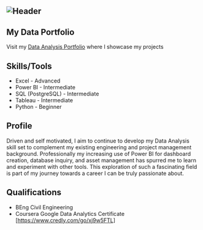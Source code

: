 ![Header](https://github.com/jor-rainey/ImagesforReadMe/blob/main/github-header-image2.png)
---
## My Data Portfolio
Visit my [ Data Analysis Portfolio](https://github.com/jor-rainey/Portfolio_Projects) where I showcase my projects

## Skills/Tools
- Excel - Advanced
- Power BI - Intermediate
- SQL (PostgreSQL) - Intermediate
- Tableau - Intermediate
- Python - Beginner

## Profile
Driven and self motivated, I aim to continue to develop my Data Analysis skill set to complement my existing engineering and project management background. Professionally my increasing use of Power BI for dashboard creation, database inquiry, and asset management has spurred me to learn and experiment with other tools. This exploration of such a fascinating field is part of my journey towards a career I can be truly passionate about.

## Qualifications
- BEng Civil Engineering
- Coursera Google Data Analytics Certificate [https://www.credly.com/go/xj9w5FTL]

